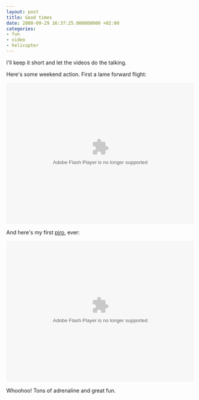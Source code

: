 ```yaml
---
layout: post
title: Good times
date: 2008-09-29 16:37:25.000000000 +02:00
categories:
- fun
- video
- helicopter
---
```

I'll keep it short and let the videos do the talking.

Here's some weekend action. First a lame forward flight:

<object type="application/x-shockwave-flash" width="500" height="375" data="http://www.flickr.com/apps/video/stewart.swf?v=60247" classid="clsid:D27CDB6E-AE6D-11cf-96B8-444553540000"><param name="flashvars" value="intl_lang=en-us&amp;photo_secret=112f4c2726&amp;photo_id=2895031443&amp;show_info_box=true"></param><param name="movie" value="http://www.flickr.com/apps/video/stewart.swf?v=60247"></param><param name="bgcolor" value="#000000"></param><param name="allowFullScreen" value="true"></param><embed type="application/x-shockwave-flash" src="http://www.flickr.com/apps/video/stewart.swf?v=60247" bgcolor="#000000" allowfullscreen="true" flashvars="intl_lang=en-us&amp;photo_secret=112f4c2726&amp;photo_id=2895031443&amp;flickr_show_info_box=true" height="375" width="500"></embed></object>

And here's my first <a href="http://www.rcheliwiki.com/Pirouette">piro</a>, ever:

<object type="application/x-shockwave-flash" width="500" height="375" data="http://www.flickr.com/apps/video/stewart.swf?v=60247" classid="clsid:D27CDB6E-AE6D-11cf-96B8-444553540000"><param name="flashvars" value="intl_lang=en-us&amp;photo_secret=db12ced441&amp;photo_id=2895727599&amp;show_info_box=true"></param><param name="movie" value="http://www.flickr.com/apps/video/stewart.swf?v=60247"></param><param name="bgcolor" value="#000000"></param><param name="allowFullScreen" value="true"></param><embed type="application/x-shockwave-flash" src="http://www.flickr.com/apps/video/stewart.swf?v=60247" bgcolor="#000000" allowfullscreen="true" flashvars="intl_lang=en-us&amp;photo_secret=db12ced441&amp;photo_id=2895727599&amp;flickr_show_info_box=true" height="375" width="500"></embed></object>

Whoohoo! Tons of adrenaline and great fun.

